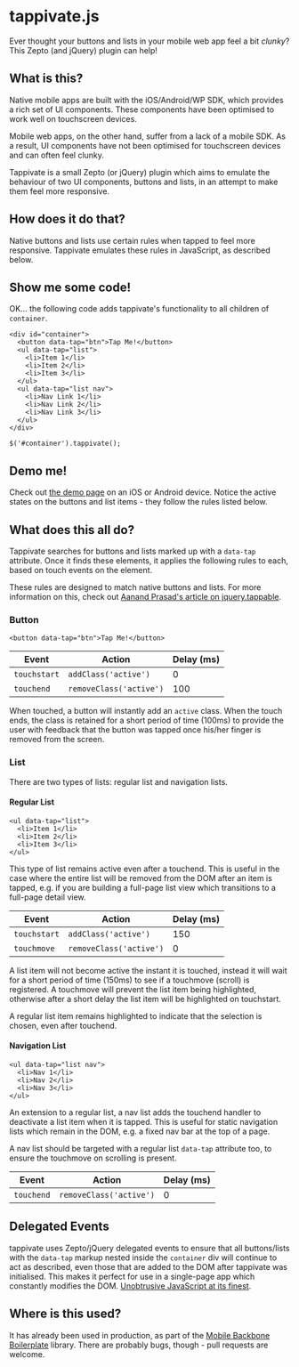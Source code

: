 # tappivate.js

Ever thought your buttons and lists in your mobile web app feel a bit _clunky_? This Zepto (and jQuery) plugin can help!

## What is this?

Native mobile apps are built with the iOS/Android/WP SDK, which provides a rich  set of UI components. These components have been optimised to work well on touchscreen devices.

Mobile web apps, on the other hand, suffer from a lack of a mobile SDK. As a result, UI components have not been optimised for touchscreen devices and can often feel clunky.

Tappivate is a small Zepto (or jQuery) plugin which aims to emulate the behaviour of two UI components, buttons and lists, in an attempt to make them feel more responsive.

## How does it do that?

Native buttons and lists use certain rules when tapped to feel more responsive. Tappivate emulates these rules in JavaScript, as described below.

## Show me some code!

OK... the following code adds tappivate's functionality to all children of `container`.

```
<div id="container">
  <button data-tap="btn">Tap Me!</button>
  <ul data-tap="list">
    <li>Item 1</li>
    <li>Item 2</li>
    <li>Item 3</li>
  </ul>
  <ul data-tap="list nav">
    <li>Nav Link 1</li>
    <li>Nav Link 2</li>
    <li>Nav Link 3</li>
  </ul>
</div>
```
```
$('#container').tappivate();
```

## Demo me!

Check out [the demo page](http://fiznool.github.com/tappivate/example.html) on an iOS or Android device. Notice the active states on the buttons and list items - they follow the rules listed below.

## What does this all do?

Tappivate searches for buttons and lists marked up with a `data-tap` attribute. Once it finds these elements, it applies the following rules to each, based on touch events on the element. 

These rules are designed to match native buttons and lists. For more information on this, check out [Aanand Prasad's article on jquery.tappable](http://aanandprasad.com/articles/jquery-tappable/).

### Button

`<button data-tap="btn">Tap Me!</button>`

<table>
  <thead>
    <tr>
      <th>Event</th>
      <th>Action</th>
      <th>Delay (ms)</th>
    </tr>
  </thead>
  <tbody>
    <tr>
      <td><code>touchstart</code></td>
      <td><code>addClass('active')</code></td>
      <td>0</td>
    </tr>
    <tr>
      <td><code>touchend</code></td>
      <td><code>removeClass('active')</code></td>
      <td>100</td>
    </tr>
  </tbody>
</table>

When touched, a button will instantly add an `active` class. When the touch ends, the class is retained for a short period of time (100ms) to provide the user with feedback that the button was tapped once his/her finger is removed from the screen.

### List

There are two types of lists: regular list and navigation lists.

#### Regular List

```
<ul data-tap="list">
  <li>Item 1</li>
  <li>Item 2</li>
  <li>Item 3</li>
</ul>
```

This type of list remains active even after a touchend. This is useful in the case where the entire list will be removed from the DOM after an item is tapped, e.g. if you are building a full-page list view which transitions to a full-page detail view.

<table>
  <thead>
    <tr>
      <th>Event</th>
      <th>Action</th>
      <th>Delay (ms)</th>
    </tr>
  </thead>
  <tbody>
    <tr>
      <td><code>touchstart</code></td>
      <td><code>addClass('active')</code></td>
      <td>150</td>
    </tr>
    <tr>
      <td><code>touchmove</code></td>
      <td><code>removeClass('active')</code></td>
      <td>0</td>
    </tr>
  </tbody>
</table>

A list item will not become active the instant it is touched, instead it will wait for a short period of time (150ms) to see if a touchmove (scroll) is registered. A touchmove will prevent the list item being highlighted, otherwise after a short delay the list item will be highlighted on touchstart.

A regular list item remains highlighted to indicate that the selection is chosen, even after touchend.

#### Navigation List

```
<ul data-tap="list nav">
  <li>Nav 1</li>
  <li>Nav 2</li>
  <li>Nav 3</li>
</ul>
```

An extension to a regular list, a nav list adds the touchend handler to deactivate a list item when it is tapped. This is useful for static navigation lists which remain in the DOM, e.g. a fixed nav bar at the top of a page.

A nav list should be targeted with a regular list `data-tap` attribute too, to ensure the touchmove on scrolling is present.

<table>
  <thead>
    <tr>
      <th>Event</th>
      <th>Action</th>
      <th>Delay (ms)</th>
    </tr>
  </thead>
  <tbody>
    <tr>
      <td><code>touchend</code></td>
      <td><code>removeClass('active')</code></td>
      <td>0</td>
    </tr>
  </tbody>
</table>

## Delegated Events

tappivate uses Zepto/jQuery delegated events to ensure that all buttons/lists with the `data-tap` markup nested inside the `container` div will continue to act as described, even those that are added to the DOM after tappivate was initialised. This makes it perfect for use in a single-page app which constantly modifies the DOM. [Unobtrusive JavaScript at its finest](http://blog.socialcast.com/unobtrusive-javascript-2/).

## Where is this used?

It has already been used in production, as part of the [Mobile Backbone Boilerplate](https://github.com/fiznool/mobile-backbone-boilerplate) library. There are probably bugs, though - pull requests are welcome.